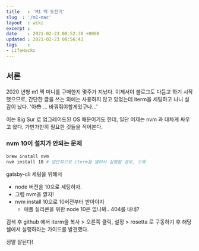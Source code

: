 ```yaml
---
title   : 'M1 맥 도전기'
slug  : '/m1-mac'
layout  : wiki 
excerpt : 
date    : 2021-02-23 08:52:38 +0900
updated : 2021-02-23 08:56:43
tags    : 
- LifeHacks
---
```


## 서론 

2020 년형 m1 맥 미니를 구매한지 몇주가 지났다. 이제서야 블로그도 다듬고 하기 시작했으므로, 간단한 글을 쓰는 외에는 사용하지 않고 있었는데 iterm을 세팅하고 나니 실감이 났다. '아😳 ... 바꿔줘야할게있구나...'

이는 Big Sur 로 업그레이드된 OS 때문이기도 한데, 일단 어제는 nvm 과 대차게 싸우고 왔다. 가만가만히 필요한 것들을 적어본다. 


### nvm 10이 설치가 안되는 문제 

```bash 
brew install nvm 
nvm install 10 # 일반적으로 iterm을 열어서 실행할 경우, 오류 
```

gatsby-cli 세팅을 위해서
- node 버전을 10으로 세팅하자. 
- 그럼 nvm을 깔자! 
- nvm install 10으로 10버전부터 받아야지 
  - 애플 실리콘을 위한 node 10은 없나봐.. 404를 내네? 

검색 후 github 에서 iterm을 복사 > 오른쪽 클릭, 설정 > rosetta 로 구동하기 후 
해당 쉘에서 실행하라는 가이드를 발견했다. 

정말 잘된다! 
